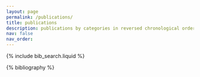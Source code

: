 ```yaml
---
layout: page
permalink: /publications/
title: publications
description: publications by categories in reversed chronological order. generated by jekyll-scholar.
nav: false
nav_order: 
---
```


<!-- _pages/publications.md -->

<!-- Bibsearch Feature -->

{% include bib_search.liquid %}

<div class="publications">

{% bibliography %}

</div>
